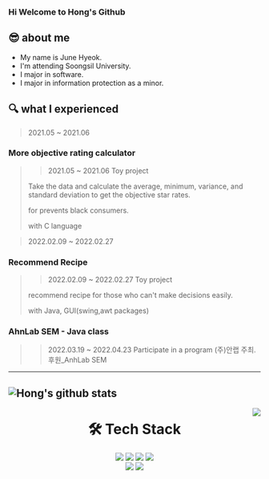### Hi Welcome to Hong's Github

## 😎 about me
* My name is June Hyeok.
* I'm attending Soongsil University.
* I major in software.
* I major in information protection as a minor.
## 🔍 what I experienced
 > 2021.05 ~ 2021.06
###  More objective rating calculator  
 > > 2021.05 ~ 2021.06
 > Toy project
 >
 > Take the data and calculate the average, minimum, variance, and standard deviation to get the objective star rates.
 > 
 > for prevents black consumers.
 > 
 > with C language
 
 > 2022.02.09 ~ 2022.02.27
###  Recommend Recipe 
 > > 2022.02.09 ~ 2022.02.27
 > Toy project
 >
 > recommend recipe for those who can't make decisions easily.
 > 
 > with Java, GUI(swing,awt packages)

### AhnLab SEM - Java class
 > > 2022.03.19 ~ 2022.04.23
 > Participate in a program (주)안랩 주최.후원_AnhLab SEM
 
---
  ![Hong's github stats](https://github-readme-stats.vercel.app/api?username=hongjunehuke&show_icons=true&theme=swift)
---
<img align='right' src="http://mazassumnida.wtf/api/v2/generate_badge?boj=lms7802">  
<div align=center><h1>🛠 Tech Stack </h1></div>
<div align=center> 
  <img src="https://img.shields.io/badge/java-007396?style=for-the-badge&logo=java&logoColor=white"> 
  <img src="https://img.shields.io/badge/c++-00599C?style=for-the-badge&logo=c%2B%2B&logoColor=white">
  <img src="https://img.shields.io/badge/c-A8B9CC?style=for-the-badge&logo=c&logoColor=white">
  <img src="https://img.shields.io/badge/python-3776AB?style=for-the-badge&logo=python&logoColor=white"> 
  <br>
  <img src="https://img.shields.io/badge/github-181717?style=for-the-badge&logo=github&logoColor=white">
  <img src="https://img.shields.io/badge/git-F05032?style=for-the-badge&logo=git&logoColor=white">
  <br>
</div>
